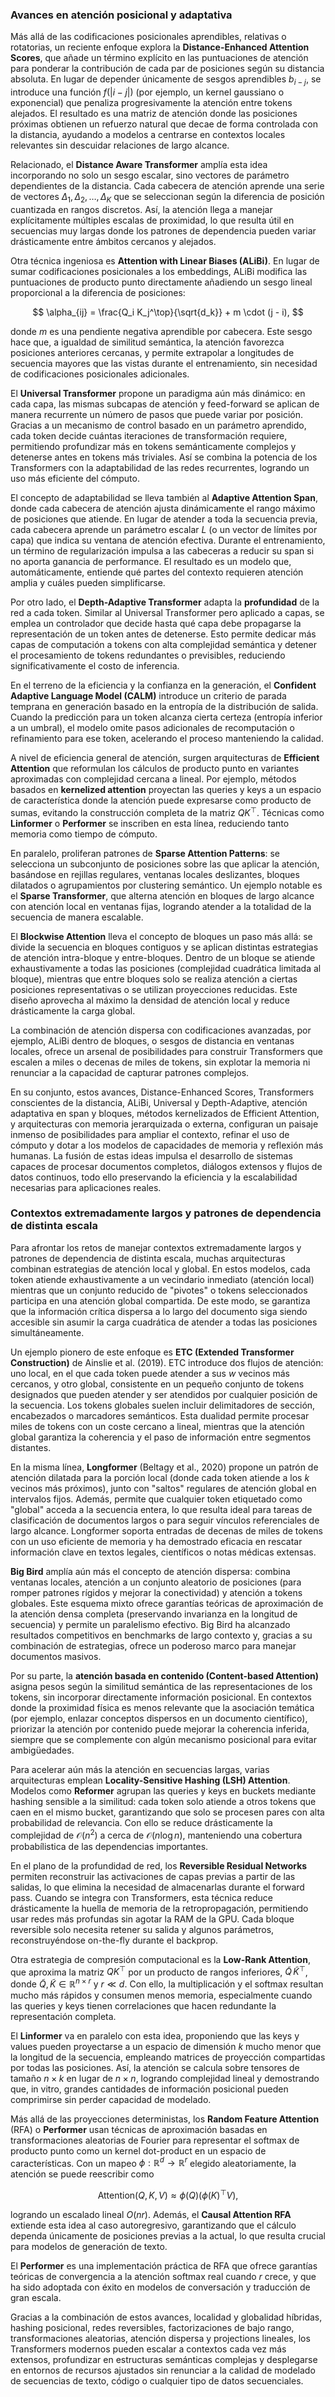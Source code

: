 ### Avances en atención posicional y adaptativa

Más allá de las codificaciones posicionales aprendibles, relativas o rotatorias, un reciente enfoque explora la **Distance-Enhanced Attention Scores**, que añade un término explícito en las puntuaciones de atención para ponderar la contribución de cada par de posiciones según su distancia absoluta. En lugar de depender únicamente de sesgos aprendibles $b_{i-j}$, se introduce una función $f(|i-j|)$ (por ejemplo, un kernel gaussiano o exponencial) que penaliza progresivamente la atención entre tokens alejados. El resultado es una matriz de atención donde las posiciones próximas obtienen un refuerzo natural que decae de forma controlada con la distancia, ayudando a modelos a centrarse en contextos locales relevantes sin descuidar relaciones de largo alcance.

Relacionado, el **Distance Aware Transformer** amplía esta idea incorporando no solo un sesgo escalar, sino vectores de parámetro dependientes de la distancia. Cada cabecera de atención aprende una serie de vectores $\Delta_1, \Delta_2, \dots, \Delta_K$ que se seleccionan según la diferencia de posición cuantizada en rangos discretos. Así, la atención llega a manejar explícitamente múltiples escalas de proximidad, lo que resulta útil en secuencias muy largas donde los patrones de dependencia pueden variar drásticamente entre ámbitos cercanos y alejados.

Otra técnica ingeniosa es **Attention with Linear Biases (ALiBi)**. En lugar de sumar codificaciones posicionales a los embeddings, ALiBi modifica las puntuaciones de producto punto directamente añadiendo un sesgo lineal proporcional a la diferencia de posiciones:

$$
\alpha_{ij} = \frac{Q_i K_j^\top}{\sqrt{d_k}} + m \cdot (j - i),
$$

donde $m$ es una pendiente negativa aprendible por cabecera. Este sesgo hace que, a igualdad de similitud semántica, la atención favorezca posiciones anteriores cercanas, y permite extrapolar a longitudes de secuencia mayores que las vistas durante el entrenamiento, sin necesidad de codificaciones posicionales adicionales.

El **Universal Transformer** propone un paradigma aún más dinámico: en cada capa, las mismas subcapas de atención y feed-forward se aplican de manera recurrente un número de pasos que puede variar por posición. Gracias a un mecanismo de control basado en un parámetro aprendido, cada token decide cuántas iteraciones de transformación requiere, permitiendo profundizar más en tokens semánticamente complejos y detenerse antes en tokens más triviales. Así se combina la potencia de los Transformers con la adaptabilidad de las redes recurrentes, logrando un uso más eficiente del cómputo.

El concepto de adaptabilidad se lleva también al **Adaptive Attention Span**, donde cada cabecera de atención ajusta dinámicamente el rango máximo de posiciones que atiende. En lugar de atender a toda la secuencia previa, cada cabecera aprende un parámetro escalar $L$ (o un vector de límites por capa) que indica su ventana de atención efectiva. Durante el entrenamiento, un término de regularización impulsa a las cabeceras a reducir su span si no aporta ganancia de performance. El resultado es un modelo que, automáticamente, entiende qué partes del contexto requieren atención amplia y cuáles pueden simplificarse.

Por otro lado, el **Depth-Adaptive Transformer** adapta la **profundidad** de la red a cada token. Similar al Universal Transformer pero aplicado a capas, se emplea un controlador que decide hasta qué capa debe propagarse la representación de un token antes de detenerse. Esto permite dedicar más capas de computación a tokens con alta complejidad semántica y detener el procesamiento de tokens redundantes o previsibles, reduciendo significativamente el costo de inferencia.

En el terreno de la eficiencia y la confianza en la generación, el **Confident Adaptive Language Model (CALM)** introduce un criterio de parada temprana en generación basado en la entropía de la distribución de salida. Cuando la predicción para un token alcanza cierta certeza (entropía inferior a un umbral), el modelo omite pasos adicionales de recomputación o refinamiento para ese token, acelerando el proceso manteniendo la calidad.

A nivel de eficiencia general de atención, surgen arquitecturas de **Efficient Attention** que reformulan los cálculos de producto punto en variantes aproximadas con complejidad cercana a lineal. Por ejemplo, métodos basados en **kernelized attention** proyectan las queries y keys a un espacio de característica donde la atención puede expresarse como producto de sumas, evitando la construcción completa de la matriz $QK^\top$. Técnicas como **Linformer** o **Performer** se inscriben en esta línea, reduciendo tanto memoria como tiempo de cómputo.

En paralelo, proliferan patrones de **Sparse Attention Patterns**: se selecciona un subconjunto de posiciones sobre las que aplicar la atención, basándose en rejillas regulares, ventanas locales deslizantes, bloques dilatados o agrupamientos por clustering semántico. Un ejemplo notable es el **Sparse Transformer**, que alterna atención en bloques de largo alcance con atención local en ventanas fijas, logrando atender a la totalidad de la secuencia de manera escalable.

El **Blockwise Attention** lleva el concepto de bloques un paso más allá: se divide la secuencia en bloques contiguos y se aplican distintas estrategias de atención intra-bloque y entre-bloques. Dentro de un bloque se atiende exhaustivamente a todas las posiciones (complejidad cuadrática limitada al bloque), mientras que entre bloques solo se realiza atención a ciertas posiciones representativas o se utilizan proyecciones reducidas. Este diseño aprovecha al máximo la densidad de atención local y reduce drásticamente la carga global.

La combinación de atención dispersa con codificaciones avanzadas, por ejemplo, ALiBi dentro de bloques, o sesgos de distancia en ventanas locales, ofrece un arsenal de posibilidades para construir Transformers que escalen a miles o decenas de miles de tokens, sin explotar la memoria ni renunciar a la capacidad de capturar patrones complejos.

En su conjunto, estos avances, Distance-Enhanced Scores, Transformers conscientes de la distancia, ALiBi, Universal y Depth-Adaptive, atención adaptativa en span y bloques, métodos kernelizados de Efficient Attention, y arquitecturas con memoria jerarquizada o externa, configuran un paisaje inmenso de posibilidades para ampliar el contexto, refinar el uso de cómputo y dotar a los modelos de capacidades de memoria y reflexión más humanas. La fusión de estas ideas impulsa el desarrollo de sistemas capaces de procesar documentos completos, diálogos extensos y flujos de datos continuos, todo ello preservando la eficiencia y la escalabilidad necesarias para aplicaciones reales.

###  Contextos extremadamente largos y patrones de dependencia de distinta escala

Para afrontar los retos de manejar contextos extremadamente largos y patrones de dependencia de distinta escala, muchas arquitecturas combinan estrategias de atención local y global. En estos modelos, cada token atiende exhaustivamente a un vecindario inmediato (atención local) mientras que un conjunto reducido de "pivotes" o tokens seleccionados participa en una atención global compartida. De este modo, se garantiza que la información crítica dispersa a lo largo del documento siga siendo accesible sin asumir la carga cuadrática de atender a todas las posiciones simultáneamente.

Un ejemplo pionero de este enfoque es **ETC (Extended Transformer Construction)** de Ainslie et al. (2019). ETC introduce dos flujos de atención: uno local, en el que cada token puede atender a sus $w$ vecinos más cercanos, y otro global, consistente en un pequeño conjunto de tokens designados que pueden atender y ser atendidos por cualquier posición de la secuencia. Los tokens globales suelen incluir delimitadores de sección, encabezados o marcadores semánticos. Esta dualidad permite procesar miles de tokens con un coste cercano a lineal, mientras que la atención global garantiza la coherencia y el paso de información entre segmentos distantes.

En la misma línea, **Longformer** (Beltagy et al., 2020) propone un patrón de atención dilatada para la porción local (donde cada token atiende a los $k$ vecinos más próximos), junto con "saltos" regulares de atención global en intervalos fijos. Además, permite que cualquier token etiquetado como "global" acceda a la secuencia entera, lo que resulta ideal para tareas de clasificación de documentos largos o para seguir vínculos referenciales de largo alcance. Longformer soporta entradas de decenas de miles de tokens con un uso eficiente de memoria y ha demostrado eficacia en rescatar información clave en textos legales, científicos o notas médicas extensas.

**Big Bird** amplía aún más el concepto de atención dispersa: combina ventanas locales, atención a un conjunto aleatorio de posiciones (para romper patrones rígidos y mejorar la conectividad) y atención a tokens globales. Este esquema mixto ofrece garantías teóricas de aproximación de la atención densa completa (preservando invarianza en la longitud de secuencia) y permite un paralelismo efectivo. Big Bird ha alcanzado resultados competitivos en benchmarks de largo contexto y, gracias a su combinación de estrategias, ofrece un poderoso marco para manejar documentos masivos.

Por su parte, la **atención basada en contenido (Content-based Attention)** asigna pesos según la similitud semántica de las representaciones de los tokens, sin incorporar directamente información posicional. En contextos donde la proximidad física es menos relevante que la asociación temática (por ejemplo, enlazar conceptos dispersos en un documento científico), priorizar la atención por contenido puede mejorar la coherencia inferida, siempre que se complemente con algún mecanismo posicional para evitar ambigüedades.

Para acelerar aún más la atención en secuencias largas, varias arquitecturas emplean **Locality-Sensitive Hashing (LSH) Attention**. Modelos como **Reformer** agrupan las queries y keys en buckets mediante hashing sensible a la similitud: cada token solo atiende a otros tokens que caen en el mismo bucket, garantizando que solo se procesen pares con alta probabilidad de relevancia. Con ello se reduce drásticamente la complejidad de $\mathcal{O}(n^2)$ a cerca de $\mathcal{O}(n \log n)$, manteniendo una cobertura probabílistica de las dependencias importantes.

En el plano de la profundidad de red, los **Reversible Residual Networks** permiten reconstruir las activaciones de capas previas a partir de las salidas, lo que elimina la necesidad de almacenarlas durante el forward pass. Cuando se integra con Transformers, esta técnica reduce drásticamente la huella de memoria de la retropropagación, permitiendo usar redes más profundas sin agotar la RAM de la GPU. Cada bloque reversible solo necesita retener su salida y algunos parámetros, reconstruyéndose on-the-fly durante el backprop.

Otra estrategia de compresión computacional es la **Low-Rank Attention**, que aproxima la matriz $QK^\top$ por un producto de rangos inferiores, $\tilde{Q}\,\tilde{K}^\top$, donde $\tilde{Q},\tilde{K}\in\mathbb{R}^{n\times r}$ y $r \ll d$. Con ello, la multiplicación y el softmax resultan mucho más rápidos y consumen menos memoria, especialmente cuando las queries y keys tienen correlaciones que hacen redundante la representación completa.

El **Linformer** va en paralelo con esta idea, proponiendo que las keys y values pueden proyectarse a un espacio de dimensión $k$ mucho menor que la longitud de la secuencia, empleando matrices de proyección compartidas por todas las posiciones. Así, la atención se calcula sobre tensores de tamaño $n\times k$ en lugar de $n\times n$, logrando complejidad lineal y demostrando que, in vitro, grandes cantidades de información posicional pueden comprimirse sin perder capacidad de modelado.

Más allá de las proyecciones deterministas, los **Random Feature Attention** (RFA) o **Performer** usan técnicas de aproximación basadas en transformaciones aleatorias de Fourier para representar el softmax de producto punto como un kernel dot-product en un espacio de características. Con un mapeo $\phi: \mathbb{R}^d \to \mathbb{R}^r$ elegido aleatoriamente, la atención se puede reescribir como

$$
\text{Attention}(Q,K,V) \approx \phi(Q)\bigl(\phi(K)^\top V\bigr),
$$

logrando un escalado lineal $O(nr)$. Además, el **Causal Attention RFA** extiende esta idea al caso autoregresivo, garantizando que el cálculo dependa únicamente de posiciones previas a la actual, lo que resulta crucial para modelos de generación de texto.

El **Performer** es una implementación práctica de RFA que ofrece garantías teóricas de convergencia a la atención softmax real cuando $r$ crece, y que ha sido adoptada con éxito en modelos de conversación y traducción de gran escala.

Gracias a la combinación de estos avances, localidad y globalidad híbridas, hashing posicional, redes reversibles, factorizaciones de bajo rango, transformaciones aleatorias, atención dispersa y projections lineales, los Transformers modernos pueden escalar a contextos cada vez más extensos, profundizar en estructuras semánticas complejas y desplegarse en entornos de recursos ajustados sin renunciar a la calidad de modelado de secuencias de texto, código o cualquier tipo de datos secuenciales.

